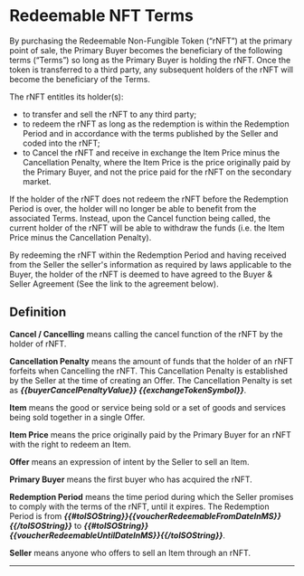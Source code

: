 # Redeemable NFT Terms

By purchasing the Redeemable Non-Fungible Token (“rNFT”) at the primary point of sale, the Primary Buyer becomes the beneficiary of the following terms (“Terms”) so long as the Primary Buyer is holding the rNFT. Once the token is transferred to a third party, any subsequent holders of the rNFT will become the beneficiary of the Terms.

The rNFT entitles its holder(s):
- to transfer and sell the rNFT to any third party;
- to redeem the rNFT as long as the redemption is within the Redemption Period and in accordance with the terms published by the Seller and coded into the rNFT; 
- to Cancel the rNFT and receive in exchange the Item Price minus the Cancellation Penalty, where the Item Price is the price originally paid by the Primary Buyer, and not the price paid for the rNFT on the secondary market.

If the holder of the rNFT does not redeem the rNFT before the Redemption Period is over, the holder will no longer be able to benefit from the associated Terms. Instead, upon the Cancel function being called, the current holder of the rNFT will be able to withdraw the funds (i.e. the Item Price minus the Cancellation Penalty).

By redeeming the rNFT within the Redemption Period and having received from the Seller the seller's information as required by laws applicable to the Buyer, the holder of the rNFT is deemed to have agreed to the Buyer & Seller Agreement (See the link to the agreement below).

## Definition

**Cancel / Cancelling** means calling the cancel function of the rNFT by the holder of rNFT.

**Cancellation Penalty** means the amount of funds that the holder of an rNFT forfeits when Cancelling the rNFT. This Cancellation Penalty is established by the Seller at the time of creating an Offer. The Cancellation Penalty is set as **_{{buyerCancelPenaltyValue}} {{exchangeTokenSymbol}}_**.

**Item** means the good or service being sold or a set of goods and services being sold together in a single Offer.

**Item Price** means the price originally paid by the Primary Buyer for an rNFT with the right to redeem an Item.

**Offer** means an expression of intent by the Seller to sell an Item.

**Primary Buyer** means the first buyer who has acquired the rNFT.

**Redemption Period** means the time period during which the Seller promises to comply with the terms of the rNFT, until it expires. The Redemption Period is from **_{{#toISOString}}{{voucherRedeemableFromDateInMS}}{{/toISOString}}_** to **_{{#toISOString}}{{voucherRedeemableUntilDateInMS}}{{/toISOString}}_**.

**Seller** means anyone who offers to sell an Item through an rNFT.
___





